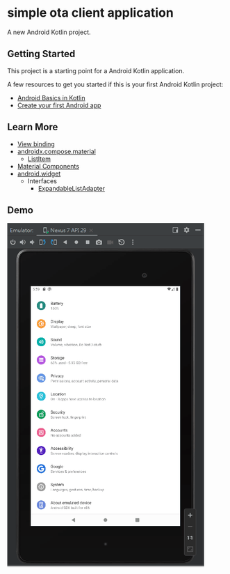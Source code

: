 # simple ota client application  
  
A new Android Kotlin project.  
  
## Getting Started  
  
This project is a starting point for a Android Kotlin application.  
  
A few resources to get you started if this is your first Android Kotlin project:  
  
- [Android Basics in Kotlin](https://developer.android.com/courses/android-basics-kotlin/course)  
- [Create your first Android app](https://developer.android.com/courses/pathways/android-basics-kotlin-two)   

## Learn More  
- [View binding](https://developer.android.com/topic/libraries/view-binding#kts)
- [androidx.compose.material](https://developer.android.com/reference/kotlin/androidx/compose/material/package-summary)  
  - [ListItem](https://developer.android.com/reference/kotlin/androidx/compose/material/package-summary#ListItem(androidx.compose.ui.Modifier,kotlin.Function0,kotlin.Function0,kotlin.Boolean,kotlin.Function0,kotlin.Function0,kotlin.Function0))
- [Material Components](https://m2.material.io/components?platform=android)
- [android.widget](https://developer.android.com/reference/android/widget/package-summary)  
  - Interfaces
    - [ExpandableListAdapter](https://developer.android.com/reference/android/widget/ExpandableListAdapter)  

## Demo  
![simple_ota_client_demo](simple_ota_client_demo.gif)  